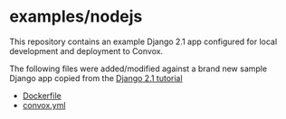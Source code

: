 # examples/nodejs

This repository contains an example Django 2.1 app configured for local development and deployment to Convox.

The following files were added/modified against a brand new sample Django app copied from the [Django 2.1 tutorial](https://docs.djangoproject.com/en/2.1/intro/tutorial01/)

* [Dockerfile](Dockerfile)
* [convox.yml](convox.yml)